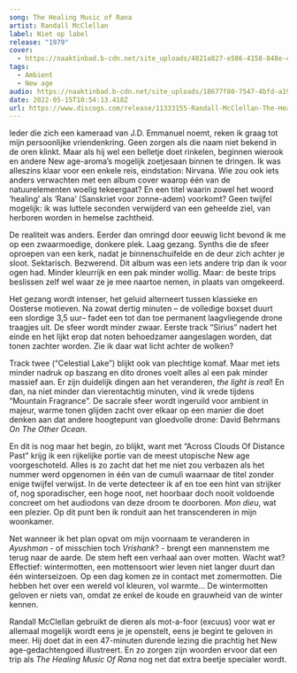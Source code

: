 ```yaml
---
song: The Healing Music of Rana
artist: Randall McClellan
label: Niet op label
release: "1979"
cover:
  - https://naaktinbad.b-cdn.net/site_uploads/4821a827-e586-4158-848e-cc39bf28ba11.jpg
tags:
  - Ambient
  - New age
audio: https://naaktinbad.b-cdn.net/site_uploads/18677f80-7547-4bfd-a197-633902880dde.mp3
date: 2022-05-15T10:54:13.418Z
url: https://www.discogs.com/release/11333155-Randall-McClellan-The-Healing-Music-Of-Rana-Vol-1
---
```

Ieder die zich een kameraad van J.D. Emmanuel noemt, reken ik graag tot mijn persoonlijke vriendenkring. Geen zorgen als die naam niet bekend in de oren klinkt. Maar als hij wel een belletje doet rinkelen, beginnen wierook en andere New age-aroma’s mogelijk zoetjesaan binnen te dringen. Ik was alleszins klaar voor een enkele reis, eindstation: Nirvana. Wie zou ook iets anders verwachten met een album cover waarop één van de natuurelementen woelig tekeergaat? En een titel waarin zowel het woord ‘healing’ als ‘Rana’ (Sanskriet voor zonne-adem) voorkomt? Geen twijfel mogelijk: ik was luttele seconden verwijderd van een geheelde ziel, van herboren worden in hemelse zachtheid.

De realiteit was anders. Eerder dan omringd door eeuwig licht bevond ik me op een zwaarmoedige, donkere plek. Laag gezang. Synths die de sfeer oproepen van een kerk, nadat je binnenschuifelde en de deur zich achter je sloot. Sektarisch. Bezwerend. Dit album was een iets andere trip dan ik voor ogen had. Minder kleurrijk en een pak minder wollig. Maar: de beste trips beslissen zelf wel waar ze je mee naartoe nemen, in plaats van omgekeerd.

Het gezang wordt intenser, het geluid alterneert tussen klassieke en Oosterse motieven. Na zowat dertig minuten – de volledige boxset duurt een slordige 3,5 uur– fadet een tot dan toe permanent laagvliegende drone traagjes uit. De sfeer wordt minder zwaar. Eerste track “Sirius” nadert het einde en het lijkt erop dat noten behoedzamer aangeslagen worden, dat tonen zachter worden. Zie ik daar wat licht achter de wolken?

Track twee (“Celestial Lake”) blijkt ook van plechtige komaf. Maar met iets minder nadruk op baszang en dito drones voelt alles al een pak minder massief aan. Er zijn duidelijk dingen aan het veranderen, *the light is real*! En dan, na niet minder dan vierentachtig minuten, vind ik vrede tijdens “Mountain Fragrance”. De sacrale sfeer wordt ingeruild voor ambient in majeur, warme tonen glijden zacht over elkaar op een manier die doet denken aan dat andere hoogtepunt van gloedvolle drone: David Behrmans *On The Other Ocean*.

En dit is nog maar het begin, zo blijkt, want met “Across Clouds Of Distance Past” krijg ik een rijkelijke portie van de meest utopische New age voorgeschoteld. Alles is zo zacht dat het me niet zou verbazen als het nummer werd opgenomen in één van de cumuli waarnaar de titel zonder enige twijfel verwijst. In de verte detecteer ik af en toe een hint van strijker of, nog sporadischer, een hoge noot, net hoorbaar doch nooit voldoende concreet om het audiodons van deze droom te doorboren. *Mon dieu*, wat een plezier. Op dit punt ben ik ronduit aan het transcenderen in mijn woonkamer.

Net wanneer ik het plan opvat om mijn voornaam te veranderen in *Ayushman* - of misschien toch *Vrishank*? - brengt een mannenstem me terug naar de aarde. De stem heft een verhaal aan over motten. Wacht wat? Effectief: wintermotten, een mottensoort wier leven niet langer duurt dan één winterseizoen. Op een dag komen ze in contact met zomermotten. Die hebben het over een wereld vol kleuren, vol warmte... De wintermotten geloven er niets van, omdat ze enkel de koude en grauwheid van de winter kennen.

Randall McClellan gebruikt de dieren als mot-a-foor (excuus) voor wat er allemaal mogelijk wordt eens je je openstelt, eens je begint te geloven in meer. Hij doet dat in een 47-minuten durende lezing die prachtig het New age-gedachtengoed illustreert. En zo zorgen zijn woorden ervoor dat een trip als *The Healing Music Of Rana* nog net dat extra beetje specialer wordt.